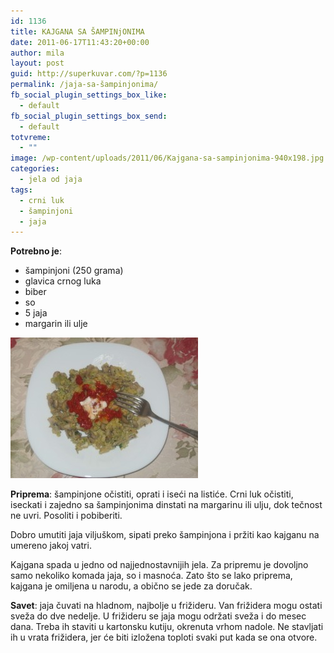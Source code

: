 ```yaml
---
id: 1136
title: KAJGANA SA ŠAMPINjONIMA
date: 2011-06-17T11:43:20+00:00
author: mila
layout: post
guid: http://superkuvar.com/?p=1136
permalink: /jaja-sa-šampinjonima/
fb_social_plugin_settings_box_like:
  - default
fb_social_plugin_settings_box_send:
  - default
totvreme:
  - ""
image: /wp-content/uploads/2011/06/Kajgana-sa-sampinjonima-940x198.jpg
categories:
  - jela od jaja
tags:
  - crni luk
  - šampinjoni
  - jaja
---
```

**Potrebno je**:

  * šampinjoni (250 grama)
  * glavica crnog luka
  * biber
  * so
  * 5 jaja
  * margarin ili ulje

<img class="alignnone size-medium wp-image-5013" src="/wp-content/uploads/2011/06/Kajgana-sa-sampinjonima-300x225.jpg" alt="Kajgana sa sampinjonima" width="300" height="225" /> 

**Priprema**: šampinjone očistiti, oprati i iseći na listiće. Crni luk očistiti, iseckati i zajedno sa šampinjonima dinstati na margarinu ili ulju, dok tečnost ne uvri. Posoliti i pobiberiti.

Dobro umutiti jaja viljuškom, sipati preko šampinjona i pržiti kao kajganu na umereno jakoj vatri.

Kajgana spada u jedno od najjednostavnijih jela. Za pripremu je dovoljno samo nekoliko komada jaja, so i masnoća. Zato što se lako priprema, kajgana je omiljena u narodu, a obično se jede za doručak.

**Savet**: jaja čuvati na hladnom, najbolje u frižideru. Van frižidera mogu ostati sveža do dve nedelje. U frižideru se jaja mogu održati sveža i do mesec dana. Treba ih staviti u kartonsku kutiju, okrenuta vrhom nadole. Ne stavljati ih u vrata frižidera, jer će biti izložena toploti svaki put kada se ona otvore.